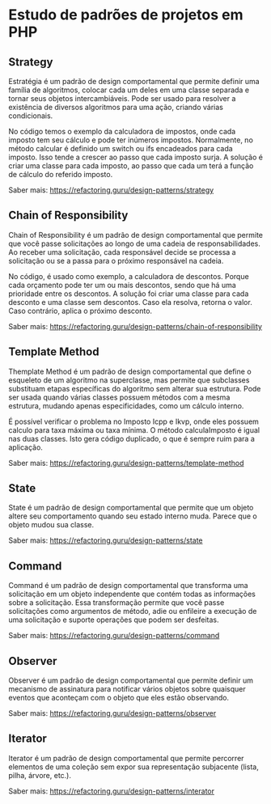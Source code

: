 # Estudo de padrões de projetos em PHP

## Strategy

Estratégia é um padrão de design comportamental que permite definir uma família de algoritmos, colocar cada um deles em uma classe separada e tornar seus objetos intercambiáveis. Pode ser usado para resolver a existência de diversos algoritmos para uma ação, criando várias condicionais.

No código temos o exemplo da calculadora de impostos, onde cada imposto tem seu cálculo e pode ter inúmeros impostos. Normalmente, no método calcular é definido um switch ou ifs encadeados para cada imposto. Isso tende a crescer ao passo que cada imposto surja. A solução é criar uma classe para cada imposto, ao passo que cada um terá a função de cálculo do referido imposto.

Saber mais: https://refactoring.guru/design-patterns/strategy

## Chain of Responsibility

Chain of Responsibility é um padrão de design comportamental que permite que você passe solicitações ao longo de uma cadeia de responsabilidades. Ao receber uma solicitação, cada responsável decide se processa a solicitação ou se a passa para o próximo responsável na cadeia.

No código, é usado como exemplo, a calculadora de descontos. Porque cada orçamento pode ter um ou mais descontos, sendo que há uma prioridade entre os descontos. A solução foi criar uma classe para cada desconto e uma classe sem descontos. Caso ela resolva, retorna o valor. Caso contrário, aplica o próximo desconto.

Saber mais: https://refactoring.guru/design-patterns/chain-of-responsibility

## Template Method

Themplate Method é um padrão de design comportamental que define o esqueleto de um algoritmo na superclasse, mas permite que subclasses substituam etapas específicas do algoritmo sem alterar sua estrutura. Pode ser usada quando várias classes possuem métodos com a mesma estrutura, mudando apenas especificidades, como um cálculo interno.

É possível verificar o problema no Imposto Icpp e Ikvp, onde eles possuem calculo para taxa máxima ou taxa mínima. O método calculaImposto é igual nas duas classes. Isto gera código duplicado, o que é sempre ruim para a aplicação.

Saber mais: https://refactoring.guru/design-patterns/template-method

## State

State é um padrão de design comportamental que permite que um objeto altere seu comportamento quando seu estado interno muda. Parece que o objeto mudou sua classe.

Saber mais: https://refactoring.guru/design-patterns/state

## Command

Command é um padrão de design comportamental que transforma uma solicitação em um objeto independente que contém todas as informações sobre a solicitação. Essa transformação permite que você passe solicitações como argumentos de método, adie ou enfileire a execução de uma solicitação e suporte operações que podem ser desfeitas.

Saber mais: https://refactoring.guru/design-patterns/command

## Observer

Observer é um padrão de design comportamental que permite definir um mecanismo de assinatura para notificar vários objetos sobre quaisquer eventos que aconteçam com o objeto que eles estão observando.

Saber mais: https://refactoring.guru/design-patterns/observer

## Iterator

Iterator é um padrão de design comportamental que permite percorrer elementos de uma coleção sem expor sua representação subjacente (lista, pilha, árvore, etc.).

Saber mais: https://refactoring.guru/design-patterns/interator
